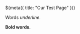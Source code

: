 ${meta({
	title: "Our Test Page"
})}

Words *underline*.

**Bold words.**

<div id='count'></div>

<script>

let outputNode = document.getElementById('count');
// outputNode.innerHTML = "st <b>testing</b>";

function is_even_number(some_number) {
	let remainder = some_number % 2;
	if (remainder === 0) {
		return true;
	} else {
		return false;
	}
}

let currentOutput;
let x = 0;
while (x < 1000) {
	x = x + 1;

	if (is_even_number(x)) {
		currentOutput = outputNode.innerHTML;
		outputNode.innerHTML = currentOutput + " " + x;
	}
}

</script>

<script src="https://gist.github.com/svidgen/15d299fb9a8636f5f985cc6ad3c51a98.js"></script>
